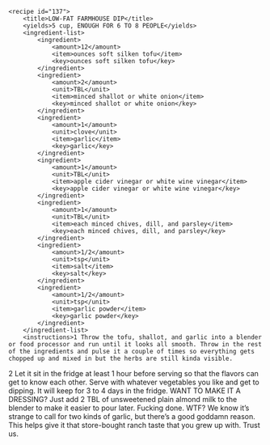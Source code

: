 <?xml version="1.0" encoding="UTF-8"?>
<!DOCTYPE gourmetDoc>
<gourmetDoc>

	<recipe id="137">
		<title>LOW-FAT FARMHOUSE DIP</title>
		<yields>5 cup, ENOUGH FOR 6 TO 8 PEOPLE</yields>
		<ingredient-list>
			<ingredient>
				<amount>12</amount>
				<item>ounces soft silken tofu</item>
				<key>ounces soft silken tofu</key>
			</ingredient>
			<ingredient>
				<amount>2</amount>
				<unit>TBL</unit>
				<item>minced shallot or white onion</item>
				<key>minced shallot or white onion</key>
			</ingredient>
			<ingredient>
				<amount>1</amount>
				<unit>clove</unit>
				<item>garlic</item>
				<key>garlic</key>
			</ingredient>
			<ingredient>
				<amount>1</amount>
				<unit>TBL</unit>
				<item>apple cider vinegar or white wine vinegar</item>
				<key>apple cider vinegar or white wine vinegar</key>
			</ingredient>
			<ingredient>
				<amount>1</amount>
				<unit>TBL</unit>
				<item>each minced chives, dill, and parsley</item>
				<key>each minced chives, dill, and parsley</key>
			</ingredient>
			<ingredient>
				<amount>1/2</amount>
				<unit>tsp</unit>
				<item>salt</item>
				<key>salt</key>
			</ingredient>
			<ingredient>
				<amount>1/2</amount>
				<unit>tsp</unit>
				<item>garlic powder</item>
				<key>garlic powder</key>
			</ingredient>
		</ingredient-list>
		<instructions>1 Throw the tofu, shallot, and garlic into a blender or food processor and run until it looks all smooth. Throw in the rest of the ingredients and pulse it a couple of times so everything gets chopped up and mixed in but the herbs are still kinda visible.
2 Let it sit in the fridge at least 1 hour before serving so that the flavors can get to know each other. Serve with whatever vegetables you like and get to dipping. It will keep for 3 to 4 days in the fridge.
WANT TO MAKE IT A DRESSING?
Just add 2 TBL of unsweetened plain almond milk to the blender to make it easier to pour later. Fucking done.</instructions>
		<modifications>WTF?
 We know it’s strange to call for two kinds of garlic, but there’s a good goddamn reason. This helps give it that store-bought ranch taste that you grew up with. Trust us.</modifications>
	</recipe>
	
</gourmetDoc>